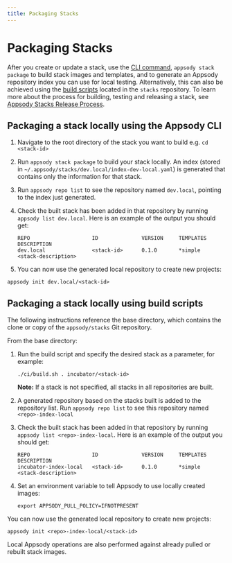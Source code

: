```yaml
---
title: Packaging Stacks
---
```


# Packaging Stacks

After you create or update a stack, use the [CLI command](/docs/stacks/package#building-a-stack-locally-using-the-appsody-cli), ```appsody stack package``` to build stack images and templates, and to generate an Appsody repository index you can use for local testing. Alternatively, this can also be achieved using the [build scripts](/docs/stacks/package/docs/stacks/package#building-a-stack-locally-using-build-scripts) located in the `stacks` repository. To learn more about the process for building, testing and releasing a stack, see [Appsody Stacks Release Process](https://github.com/appsody/stacks/blob/master/RELEASE.md#appsody-stacks-release-process---technical-overview).

## Packaging a stack locally using the Appsody CLI

1. Navigate to the root directory of the stack you want to build e.g. ```cd <stack-id>```

2. Run ```appsody stack package``` to build your stack locally. An index (stored in ```~/.appsody/stacks/dev.local/index-dev-local.yaml```) is generated that contains only the information for that stack.

3. Run ```appsody repo list``` to see the repository named `dev.local`, pointing to the index just generated.

4. Check the built stack has been added in that repository by running `appsody list dev.local`. Here is an example of the output you should get: 
    ```
    REPO            	    ID            	VERSION  	TEMPLATES        	DESCRIPTION                      
    dev.local	            <stack-id>	    0.1.0     	*simple	            <stack-description>
    ```

5. You can now use the generated local repository to create new projects:
```
appsody init dev.local/<stack-id>
```


## Packaging a stack locally using build scripts

The following instructions reference the base directory, which contains the clone or copy of the `appsody/stacks` Git repository.

From the base directory:

1. Run the build script and specify the desired stack as a parameter, for example:
    ```
    ./ci/build.sh . incubator/<stack-id>
    ```

    **Note:** If a stack is not specified, all stacks in all repositories are built.

2. A generated repository based on the stacks built is added to the repository list. Run ```appsody repo list``` to see this repository named `<repo>-index-local`

3. Check the built stack has been added in that repository by running `appsody list <repo>-index-local`. Here is an example of the output you should get:
    ```
    REPO            	    ID            	VERSION  	TEMPLATES        	DESCRIPTION
    incubator-index-local	<stack-id>	    0.1.0    	*simple	            <stack-description>
    ```

4. Set an environment variable to tell Appsody to use locally created images:
    ```
    export APPSODY_PULL_POLICY=IFNOTPRESENT
    ```

You can now use the generated local repository to create new projects:
```
appsody init <repo>-index-local/<stack-id>
```

Local Appsody operations are also performed against already pulled or rebuilt stack images.